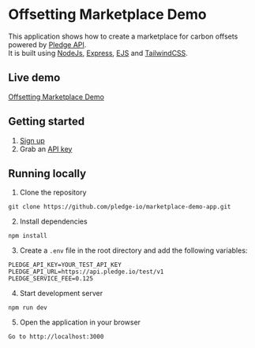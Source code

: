 # Offsetting Marketplace Demo
This application shows how to create a marketplace for carbon offsets powered by [Pledge API](https://docs.pledge.io).  
It is built using [NodeJs](https://nodejs.org/), [Express](https://expressjs.com/), [EJS](https://ejs.co/) and [TailwindCSS](https://tailwindcss.com/).  

## Live demo
<a href="https://marketplace.demos.pledge.io" target="_blank">Offsetting Marketplace Demo</a>

## Getting started
1. [Sign up](https://app.pledge.io/auth/sign-up)
2. Grab an [API key](https://app.pledge.io/test/developers)

## Running locally

1. Clone the repository
```
git clone https://github.com/pledge-io/marketplace-demo-app.git
```

2. Install dependencies
```
npm install
```

3. Create a `.env` file in the root directory and add the following variables:
```
PLEDGE_API_KEY=YOUR_TEST_API_KEY
PLEDGE_API_URL=https://api.pledge.io/test/v1
PLEDGE_SERVICE_FEE=0.125
```

4. Start development server
```
npm run dev
```

5.  Open the application in your browser
```
Go to http://localhost:3000
```